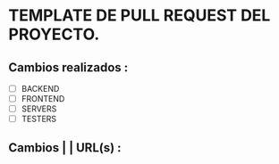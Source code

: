 # TEMPLATE DE PULL REQUEST DEL PROYECTO.

## Cambios realizados :
- [ ] BACKEND
- [ ] FRONTEND
- [ ] SERVERS
- [ ] TESTERS

## Cambios | | URL(s) :
